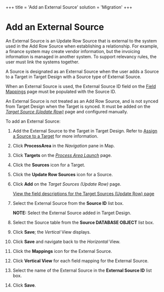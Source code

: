 +++
title = 'Add an External Source'
solution = 'Migration'
+++

# Add an External Source

An External Source is an Update Row Source that is external to the
system used in the Add Row Source when establishing a relationship. For
example, a finance system may create vendor information, but the
invoicing information is managed in another system. To support relevancy
rules, the user must link the systems together.

A Source is designated as an External Source when the user adds a Source
to a Target in Target Design with a Source type of External Source.

When an External Source is used, the External Source ID field on the
[Field Mappings](../Page_Desc/Field_Mappings_H.htm) page must be
populated with the Source ID.

An External Source is not treated as an Add Row Source, and is not
synced from Target Design when the Target is synced. It must be added on
the <span style="font-style: italic;">[Target Source (Update
Row)](../Page_Desc/Target_Sources_Update_Row.htm)</span> page and
configured manually.

To add an External Source:

1.  Add the External Source to the Target in Target Design. Refer to
    [Assign a Source to a
    Target](../../Design/Use_Cases/Assign_a_Source_to_a_Target.htm) for
    more information.

2.  Click <span style="font-weight: bold;">ProcessArea</span> in the
    <span style="font-style: italic;">Navigation</span> pane in Map.

3.  Click <span style="font-weight: bold;">Targets</span> on the
    *[Process Area Launch](../Page_Desc/Process_Area_Launch_map.htm)*
    page.

4.  Click the <span style="font-weight: bold;">Sources</span> icon for a
    Target.

5.  Click the <span style="font-weight: bold;">Update Row Sources</span>
    icon for a Source.

6.  Click <span style="font-weight: bold;">Add</span> on the
    <span style="font-style: italic;">Target Sources (Update Row)</span>
    page.
    
    [View the field descriptions for the Target Sources (Update Row)
    page](../Page_Desc/Target_Sources_Update_Row.htm)

7.  Select the External Source from the
    <span style="font-weight: bold;">Source ID</span> list box.
    
    **NOTE:** Select the External Source added in Target Design.

8.  Select the Source table from the
    <span style="font-weight: bold;">Source DATABASE OBJECT</span> list
    box.

9.  Click <span style="font-weight: bold;">Save</span>; the
    <span style="font-style: italic;">Vertical</span> View displays.

10. Click <span style="font-weight: bold;">Save</span> and navigate back
    to the <span style="font-style: italic;">Horizontal</span> View.

11. Click the <span style="font-weight: bold;">Mappings</span> icon for
    the External Source.

12. Click **Vertical View** for each field mapping for the External
    Source.

13. Select the name of the External Source in the
    <span style="font-weight: bold;">External Source ID</span> list box.

14. Click <span style="font-weight: bold;">Save</span>.
